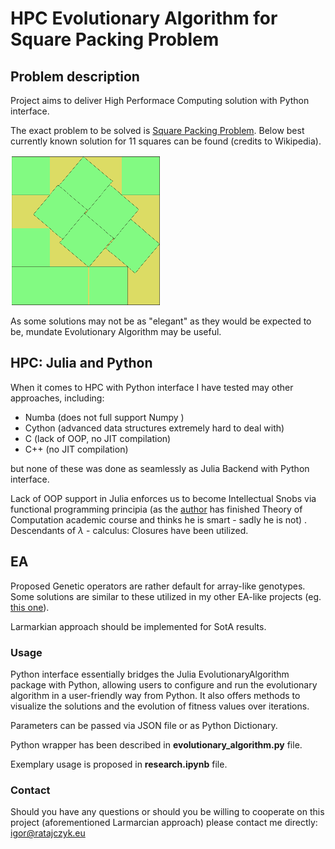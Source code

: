 # HPC Evolutionary Algorithm for Square Packing Problem


## Problem description
Project aims to deliver High Performace Computing solution with Python interface.

The exact problem to be solved is [Square Packing Problem](https://en.wikipedia.org/wiki/Square_packing).
Below best currently known solution for 11 squares can be found (credits to Wikipedia).

![Alt text](readme_stuff\Packing_11_unit_squares_in_a_square_with_side_length_3.87708359....svg-1.png)

As some solutions may not be as "elegant" as they would be expected to be, mundate Evolutionary Algorithm may be useful.


## HPC: Julia and Python

When it comes to HPC with Python interface I have tested may other approaches, including:
- Numba (does not full support Numpy )
- Cython (advanced data structures extremely hard to deal with)
- C (lack of OOP, no JIT compilation)
- C++ (no JIT compilation)

but none of these was done as seamlessly as Julia Backend with Python interface. 

Lack of OOP support in Julia enforces us to become Intellectual Snobs via functional programming principia (as the [author](https://github.com/IRatajczyk) has finished Theory of Computation academic course and thinks he is smart - sadly he is not) . Descendants of $\lambda$ - calculus: Closures have been utilized.


## EA

Proposed Genetic operators are rather default for array-like genotypes. Some solutions are similar to these utilized in my other EA-like projects (eg. [this one](https://github.com/IRatajczyk/Island-Evolutionary-Algorithm)).

Larmarkian approach should be implemented for SotA results.


### Usage
Python interface essentially bridges the Julia EvolutionaryAlgorithm package with Python, allowing users to configure and run the evolutionary algorithm in a user-friendly way from Python. It also offers methods to visualize the solutions and the evolution of fitness values over iterations.

Parameters can be passed via JSON file or as Python Dictionary.

Python wrapper has been described in **evolutionary_algorithm.py** file.

Exemplary usage is proposed in **research.ipynb** file.


### Contact
Should you have any questions or should you be willing to cooperate on this project (aforementioned Larmarcian approach) please contact me directly: igor@ratajczyk.eu
